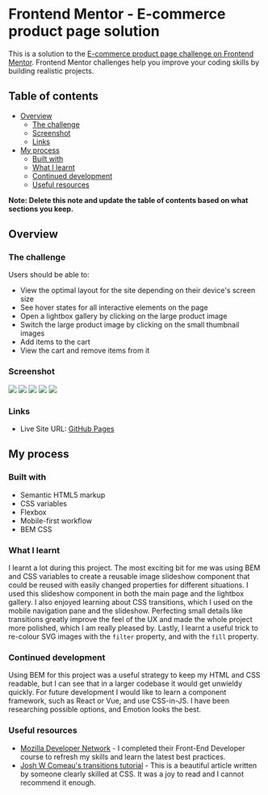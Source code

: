 # Frontend Mentor - E-commerce product page solution

This is a solution to the [E-commerce product page challenge on Frontend Mentor](https://www.frontendmentor.io/challenges/ecommerce-product-page-UPsZ9MJp6). Frontend Mentor challenges help you improve your coding skills by building realistic projects.

## Table of contents

- [Overview](#overview)
  - [The challenge](#the-challenge)
  - [Screenshot](#screenshot)
  - [Links](#links)
- [My process](#my-process)
  - [Built with](#built-with)
  - [What I learnt](#what-i-learnt)
  - [Continued development](#continued-development)
  - [Useful resources](#useful-resources)

**Note: Delete this note and update the table of contents based on what sections you keep.**

## Overview

### The challenge

Users should be able to:

- View the optimal layout for the site depending on their device's screen size
- See hover states for all interactive elements on the page
- Open a lightbox gallery by clicking on the large product image
- Switch the large product image by clicking on the small thumbnail images
- Add items to the cart
- View the cart and remove items from it

### Screenshot

![](./screenshots/desktop.png)
![](./screenshots/desktop-hover.png)
![](./screenshots/desktop-lightbox.png)
![](./screenshots/mobile.png)
![](./screenshots/mobile-navigation.png)

### Links

- Live Site URL: [GitHub Pages](https://reesarthurchmiel.github.io/)

## My process

### Built with

- Semantic HTML5 markup
- CSS variables
- Flexbox
- Mobile-first workflow
- BEM CSS

### What I learnt

I learnt a lot during this project. The most exciting bit for me was using BEM and CSS variables to create a reusable image slideshow component that could be reused with easily changed properties for different situations. I used this slideshow component in both the main page and the lightbox gallery. I also enjoyed learning about CSS transitions, which I used on the mobile navigation pane and the slideshow. Perfecting small details like transitions greatly improve the feel of the UX and made the whole project more polished, which I am really pleased by. Lastly, I learnt a useful trick to re-colour SVG images with the `filter` property, and with the `fill` property. 

### Continued development

Using BEM for this project was a useful strategy to keep my HTML and CSS readable, but I can see that in a larger codebase it would get unwieldy quickly. For future development I would like to learn a component framework, such as React or Vue, and use CSS-in-JS. I have been researching possible options, and Emotion looks the best.

### Useful resources

- [Mozilla Developer Network](https://developer.mozilla.org/en-US/) - I completed their Front-End Developer course to refresh my skills and learn the latest best practices.
- [Josh W Comeau's transitions tutorial](https://www.joshwcomeau.com/animation/css-transitions/) - This is a beautiful article written by someone clearly skilled at CSS. It was a joy to read and I cannot recommend it enough.
